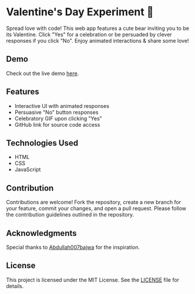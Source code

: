 # Valentine's Day Experiment 💖

Spread love with code! This web app features a cute bear inviting you to be its Valentine. Click "Yes" for a celebration or be persuaded by clever responses if you click "No". Enjoy animated interactions & share some love!

## Demo

Check out the live demo [here](#).

## Features

- Interactive UI with animated responses
- Persuasive "No" button responses
- Celebratory GIF upon clicking "Yes"
- GitHub link for source code access

## Technologies Used

- HTML
- CSS
- JavaScript

## Contribution

Contributions are welcome! Fork the repository, create a new branch for your feature, commit your changes, and open a pull request. Please follow the contribution guidelines outlined in the repository.

## Acknowledgments

Special thanks to [Abdullah007bajwa](https://github.com/Abdullah007bajwa) for the inspiration.

## License

This project is licensed under the MIT License. See the [LICENSE](LICENSE) file for details.

